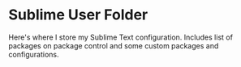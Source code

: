 # Sublime User Folder

Here's where I store my Sublime Text configuration. Includes list of packages
on package control and some custom packages and configurations.
